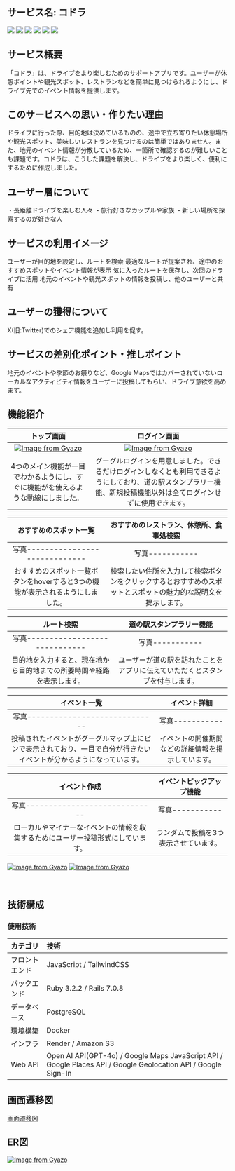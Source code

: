 
## サービス名: コドラ

<img src="https://img.shields.io/badge/-RubyonRails-CC0000.svg?logo=rubyonrails&style=popout"> <img src="https://img.shields.io/badge/-Ruby-CC342D.svg?logo=ruby&style=popout"> <img src="https://img.shields.io/badge/-Javascript-F7DF1E.svg?logo=javascript&style=popout">
 <img src="https://img.shields.io/badge/-Docker-1488C6.svg?logo=docker&style=popout"> <img src="https://img.shields.io/badge/-Postgresql-336791.svg?logo=postgresql&style=popout"> <img src="https://img.shields.io/badge/-Amazon-FF9900.svg?logo=amazon&style=popout">


## サービス概要

「コドラ」は、ドライブをより楽しむためのサポートアプリです。ユーザーが休憩ポイントや観光スポット、レストランなどを簡単に見つけられるようにし、ドライブ先でのイベント情報を提供します。

## このサービスへの思い・作りたい理由
ドライブに行った際、目的地は決めているものの、途中で立ち寄りたい休憩場所や観光スポット、美味しいレストランを見つけるのは簡単ではありません。また、地元のイベント情報が分散しているため、一箇所で確認するのが難しいことも課題です。コドラは、こうした課題を解決し、ドライブをより楽しく、便利にするために作成しました。

## ユーザー層について
・長距離ドライブを楽しむ人々
 ・旅行好きなカップルや家族
 ・新しい場所を探索するのが好きな人

## サービスの利用イメージ
ユーザーが目的地を設定し、ルートを検索
最適なルートが提案され、途中のおすすめスポットやイベント情報が表示
気に入ったルートを保存し、次回のドライブに活用
地元のイベントや観光スポットの情報を投稿し、他のユーザーと共有

## ユーザーの獲得について
X(旧:Twitter)でのシェア機能を追加し利用を促す。

## サービスの差別化ポイント・推しポイント
地元のイベントや季節のお祭りなど、Google Mapsではカバーされていないローカルなアクティビティ情報をユーザーに投稿してもらい、ドライブ意欲を高めます。

## 機能紹介

|トップ画面| ログイン画面 |
|:-:|:-:|
[![Image from Gyazo](https://i.gyazo.com/db8820c859d8e6154245603507d131cf.gif)](https://gyazo.com/db8820c859d8e6154245603507d131cf) |  [![Image from Gyazo](https://i.gyazo.com/313adb4e2f7aa50a63fa8367680b2e17.gif)](https://gyazo.com/313adb4e2f7aa50a63fa8367680b2e17)　　　　　　　　
|4つのメイン機能が一目でわかるようにし、すぐに機能がを使えるような動線にしました。|グーグルログインを用意しました。できるだけログインしなくとも利用できるようにしており、道の駅スタンプラリー機能、新規投稿機能以外は全てログインせずに使用できます。|

|おすすめのスポット一覧| おすすめのレストラン、休憩所、食事処検索 |
|:-:|:-:|
写真----------------------------- | 写真-----------
|おすすめのスポット一覧ボタンをhoverすると3つの機能が表示されるようにしました。|検索したい住所を入力して検索ボタンをクリックするとおすすめのスポットとスポットの魅力的な説明文を提示します。|

|ルート検索| 道の駅スタンプラリー機能|
|:-:|:-:|
写真----------------------------- | 写真-----------
|目的地を入力すると、現在地から目的地までの所要時間や経路を表示します。|ユーザーが道の駅を訪れたことをアプリに伝えていただくとスタンプを付与します。|

|イベント一覧|イベント詳細 |
|:-:|:-:|
写真----------------------------- | 写真-----------
|投稿されたイベントがグーグルマップ上にピンで表示されており、一目で自分が行きたいイベントが分かるようになっています。|イベントの開催期間などの詳細情報を掲示しています。|

|イベント作成|イベントピックアップ機能|
|:-:|:-:|
写真----------------------------- | 写真-----------
|ローカルやマイナーなイベントの情報を収集するためにユーザー投稿形式にしています。|ランダムで投稿を3つ表示させています。|

[![Image from Gyazo](https://i.gyazo.com/db8820c859d8e6154245603507d131cf.gif)](https://gyazo.com/db8820c859d8e6154245603507d131cf)
[![Image from Gyazo](https://i.gyazo.com/313adb4e2f7aa50a63fa8367680b2e17.gif)](https://gyazo.com/313adb4e2f7aa50a63fa8367680b2e17)　　　　　　　　

</br>

## 技術構成
### 使用技術
|カテゴリ|技術|
|:-------------|:------------|
|フロントエンド|JavaScript / TailwindCSS |
|バックエンド|Ruby 3.2.2 / Rails 7.0.8|
|データベース|PostgreSQL|
|環境構築|Docker|
|インフラ|Render / Amazon S3 |
|Web API| Open AI API(GPT-4o) / Google Maps JavaScript API / Google Places API / Google Geolocation API / Google Sign-In |
	
	
## 画面遷移図
[画面遷移図](https://www.figma.com/design/t6d8lv9hHXj49bZN5oKT8D/runteq%E5%8D%92%E6%A5%AD%E5%88%B6%E4%BD%9C?node-id=0-1&t=0ZLOjcjA4HG9lWPC-0)

## ER図
[![Image from Gyazo](https://i.gyazo.com/6c2cc87673b073e39b4edb190a620a99.png)](https://gyazo.com/6c2cc87673b073e39b4edb190a620a99)
